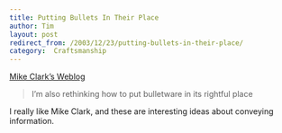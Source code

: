 ```yaml
---
title: Putting Bullets In Their Place
author: Tim
layout: post
redirect_from: /2003/12/23/putting-bullets-in-their-place/
category:  Craftsmanship
---
```

[Mike Clark&#8217;s Weblog][1]

> I&#8217;m also rethinking how to put bulletware in its rightful place

I really like Mike Clark, and these are interesting ideas about conveying information.

 [1]: http://www.clarkware.com/cgi/blosxom/2003/12/23#Bulletware "Mike Clark's Weblog"
